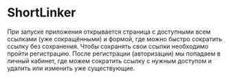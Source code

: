 # ShortLinker
При запуске приложения открывается страница с доступными всем ссылками (уже сокращёнными) и формой, где можно быстро сократить ссылку без сохранения.
Чтобы сохранять свои ссылки необходимо пройти регистрацию.
После регистрации (авторизации) мы попадаем в личный кабинет, где можем сократить ссылку с нужным доступом и удалить или изменить уже существующие.
